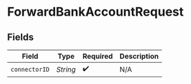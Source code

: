 # ForwardBankAccountRequest


## Fields

| Field              | Type               | Required           | Description        |
| ------------------ | ------------------ | ------------------ | ------------------ |
| `connectorID`      | *String*           | :heavy_check_mark: | N/A                |